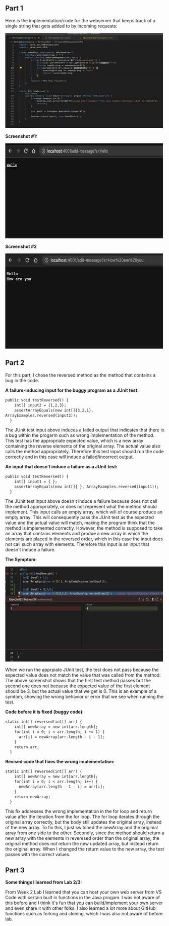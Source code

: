 ## Part 1 

Here is the implementation/code for the webserver that keeps track of a single string that gets added to by incoming requests:

<img src="URL Code.png" width="500" height="300">

**Screenshot #1:**

<img src="Hello.png" width="500" height="300">

**Screenshot #2**

<img src="HowAreYou.png" width="500" height="300">


## Part 2
For this part, I chose the reversed method as the method that contains a bug in the code. 

**A failure-inducing input for the buggy program as a JUnit test:**

```
public void testReversed() {
    int[] input2 = {1,2,3};
    assertArrayEquals(new int[]{3,2,1}, ArrayExamples.reversed(input2));
  } 
```

The JUnit test input above induces a failed output that indicates that there is a bug within the progarm such as wrong implementation of the method. This test has the appropriate expected value, which is a new array containing the reverse elements of the original array. The actual value also calls the method appropriately. Therefore this test input should run the code correctly and in this case will induce a failed/incorrect output. 

**An input that doesn’t induce a failure as a JUnit test:**

```
public void testReversed() {
    int[] input1 = { };
    assertArrayEquals(new int[]{ }, ArrayExamples.reversed(input1));
  }
```

The JUnit test input above doesn't induce a failure because does not call the method appropriately, or does not represent what the method should implement. This input calls an empty array, which will of course produce an empty array. This will consequently pass the JUnit test as the expected value and the actual value will match, making the program think that the method is implemented correctly. However, the method is supposed to take an array that contains elements and produe a new array in which the elements are placed in the reversed order, which in this case the input does not call such array with elements. Therefore this input is an input that doesn't induce a failure. 

**The Symptom:**

<img src="Symptom.png" width="500" height="300">

When we run the apprpiate JUnit test, the test does not pass because the expected value does not match the value that was called from the method. The above screenshot shows that the first test method passes but the second one does not because the expected value of the first element should be 3, but the actual value that we get is 0. This is an example of a symtom, showing the wrong behavior or error that we see when running the test. 

**Code before it is fixed (buggy code):**

```
static int[] reversed(int[] arr) {
    int[] newArray = new int[arr.length];
    for(int i = 0; i < arr.length; i += 1) {
      arr[i] = newArray[arr.length - i - 1];
    }
    return arr;
  }
```

**Revised code that fixes the wrong implementation:** 

```
static int[] reversed(int[] arr) {
    int[] newArray = new int[arr.length];
    for(int i = 0; i < arr.length; i++) {
      newArray[arr.length - 1 - i] = arr[i];
    }
    return newArray;
  }
```

This fix addresses the wrong implementation in the for loop and return value after the iteration from the for loop. The for loop iterates through the original array correctly, but the body still updates the original array, instead of the new array. To fix this, I just switched the newArray and the originial array from one side to the other. Secondly, since the method should return a new array with the elements in reveresed order than the original array, the original method does not return the new updated array, but instead return the original array. When I changed the return value to the new array, the test passes with the correct values.


## Part 3

**Some things I learned from Lab 2/3:**

From Week 2 Lab I learned that you can host your own web server from VS Code with certain built in functions in the Java progam. I was not aware of this before and I think it's fun that you can build/implement your own server and even share it with other folks. I also learned a lot more about GitHub functions such as forking and cloning, which I was also not aware of before lab. 
